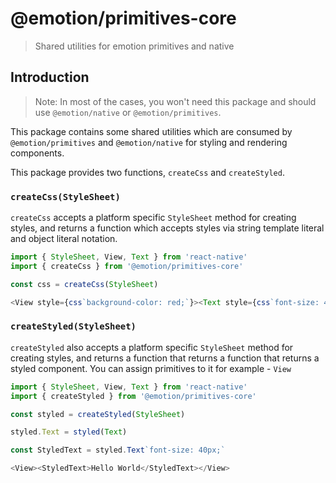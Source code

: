 # @emotion/primitives-core

> Shared utilities for emotion primitives and native

## Introduction

> Note: In most of the cases, you won't need this package and should use `@emotion/native` or `@emotion/primitives`.

This package contains some shared utilities which are consumed by `@emotion/primitives` and `@emotion/native` for styling and rendering components.


This package provides two functions, `createCss` and `createStyled`.

### `createCss(StyleSheet)`

`createCss` accepts a platform specific `StyleSheet` method for creating styles, and returns a function which accepts styles via string template literal and object literal notation.

```js
import { StyleSheet, View, Text } from 'react-native'
import { createCss } from '@emotion/primitives-core'

const css = createCss(StyleSheet)

<View style={css`background-color: red;`}><Text style={css`font-size: 40px;`}>Hello World</Text></View>
```

### `createStyled(StyleSheet)`

`createStyled` also accepts a platform specific `StyleSheet` method for creating styles, and returns a function that returns a function that returns a styled component. You can assign primitives to it for example - `View`

```js
import { StyleSheet, View, Text } from 'react-native'
import { createStyled } from '@emotion/primitives-core'

const styled = createStyled(StyleSheet)

styled.Text = styled(Text)

const StyledText = styled.Text`font-size: 40px;`

<View><StyledText>Hello World</StyledText></View>
```
